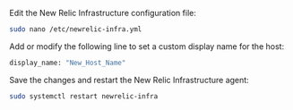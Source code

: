 Edit the New Relic Infrastructure configuration file:

```bash
sudo nano /etc/newrelic-infra.yml
```
Add or modify the following line to set a custom display name for the host:

```bash
display_name: "New_Host_Name"
```
Save the changes and restart the New Relic Infrastructure agent:

```bash
sudo systemctl restart newrelic-infra
```
